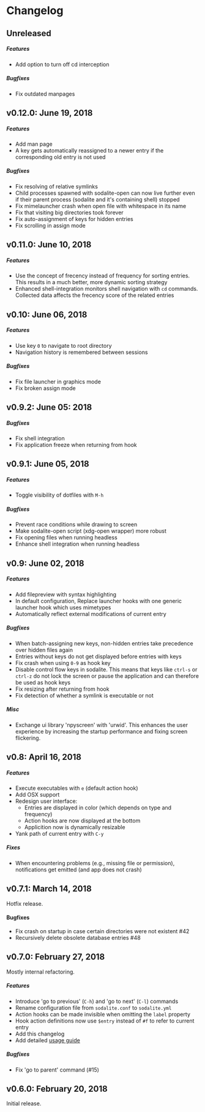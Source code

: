 # Changelog
 
## Unreleased
##### Features
- Add option to turn off cd interception
##### Bugfixes
- Fix outdated manpages 


## v0.12.0: June 19, 2018
##### Features
- Add man page
- A key gets automatically reassigned to a newer entry if the corresponding old entry is not used
##### Bugfixes
- Fix resolving of relative symlinks
- Child processes spawned with sodalite-open can now live further even if their parent process (sodalite and it's containing shell) stopped
- Fix mimelauncher crash when open file with whitespace in its name
- Fix that visiting big directories took forever
- Fix auto-assignment of keys for hidden entries
- Fix scrolling in assign mode

## v0.11.0: June 10, 2018
##### Features
- Use the concept of frecency instead of frequency for sorting entries. This results in a much better, more dynamic sorting strategy
- Enhanced shell-integration monitors shell navigation with `cd` commands. Collected data affects the frecency score of the related entries

## v0.10: June 06, 2018
##### Features
- Use key `0` to navigate to root directory
- Navigation history is remembered between sessions
##### Bugfixes
- Fix file launcher in graphics mode
- Fix broken assign mode

## v0.9.2: June 05: 2018
##### Bugfixes
- Fix shell integration
- Fix application freeze when returning from hook

## v0.9.1: June 05, 2018
##### Features
- Toggle visibility of dotfiles with `M-h`
##### Bugfixes
- Prevent race conditions while drawing to screen
- Make sodalite-open script (xdg-open wrapper) more robust
- Fix opening files when running headless
- Enhance shell integration when running headless

## v0.9: June 02, 2018
##### Features
- Add filepreview with syntax highlighting
- In default configuration, Replace launcher hooks with one generic launcher hook which uses mimetypes
- Automatically reflect external modifications of current entry
##### Bugfixes
- When batch-assigning new keys, non-hidden entries take precedence over hidden files again
- Entries without keys do not get displayed before entries with keys
- Fix crash when using `0-9` as hook key
- Disable control flow keys in sodalite. This means that keys like `ctrl-s` or `ctrl-z` do not lock the screen or pause the application and can therefore be used as hook keys
- Fix resizing after returning from hook
- Fix detection of whether a symlink is executable or not
##### Misc
- Exchange ui library 'npyscreen' with 'urwid'. This enhances the user experience by increasing the startup performance and fixing screen flickering.


## v0.8: April 16, 2018
##### Features
- Execute executables with `e` (default action hook)
- Add OSX support
- Redesign user interface: 
    - Entries are displayed in color (which depends on type and frequency)
    - Action hooks are now displayed at the bottom
    - Applicition now is dynamically resizable
- Yank path of current entry with `C-y`
##### Fixes
- When encountering problems (e.g., missing file or permission), notifications get emitted (and app does not crash)
    
    
## v0.7.1: March 14, 2018
Hotfix release.
####  Bugfixes
- Fix crash on startup in case certain directories were not existent #42
- Recursively delete obsolete database entries #48


## v0.7.0: February 27, 2018
Mostly internal refactoring.
##### Features
- Introduce 'go to previous' (`C-h`) and 'go to next' (`C-l`) commands
- Rename configuration file from `sodalite.conf` to `sodalite.yml`
- Action hooks can be made invisible when omitting the `label` property
- Hook action definitions now use `$entry` instead of `#f` to refer to current entry
- Add this changelog
- Add detailed [usage guide](docs/usage.md)
##### Bugfixes
- Fix 'go to parent' command (#15)


## v0.6.0: February 20, 2018
Initial release.
